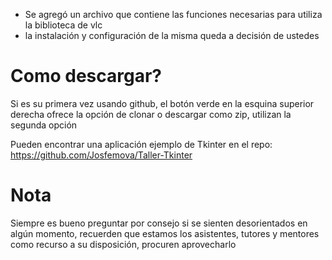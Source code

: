 * Se agregó un archivo que contiene las funciones necesarias para utiliza la biblioteca de vlc 
* la instalación y configuración de la misma queda a decisión de ustedes

# Como descargar?

Si es su primera vez usando github, el botón verde en la esquina superior derecha ofrece la opción de clonar o descargar como zip, utilizan la segunda opción

Pueden encontrar una aplicación ejemplo de Tkinter en el repo: 
https://github.com/Josfemova/Taller-Tkinter


# Nota

Siempre es bueno preguntar por consejo si se sienten desorientados en algún momento, recuerden que estamos los asistentes, tutores y mentores como recurso a su disposición, procuren aprovecharlo
